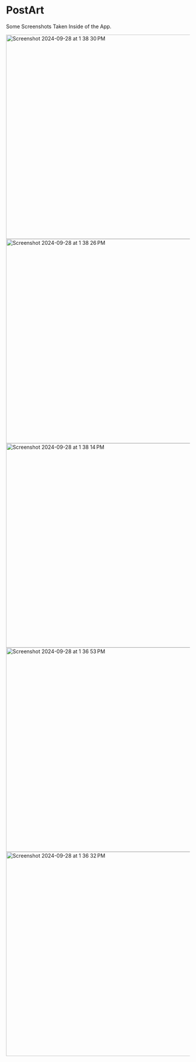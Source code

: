 # PostArt

Some Screenshots Taken Inside of the App.

<img width="558" alt="Screenshot 2024-09-28 at 1 38 30 PM" src="https://github.com/user-attachments/assets/cd9753c2-e13b-42af-8b6d-e519ebcfec29">
<img width="558" alt="Screenshot 2024-09-28 at 1 38 26 PM" src="https://github.com/user-attachments/assets/22eab869-46c8-4c43-bb99-a1d935ccf25d">
<img width="558" alt="Screenshot 2024-09-28 at 1 38 14 PM" src="https://github.com/user-attachments/assets/458da5fc-dd25-4ca1-adcf-f3eba944a235">
<img width="558" alt="Screenshot 2024-09-28 at 1 36 53 PM" src="https://github.com/user-attachments/assets/fc0f76b2-541a-4191-a4d7-343424f5ea92">
<img width="558" alt="Screenshot 2024-09-28 at 1 36 32 PM" src="https://github.com/user-attachments/assets/c752e287-25ff-44ef-8a30-3be7d5d2e844">
